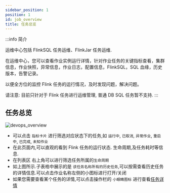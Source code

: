 ```yaml
---
sidebar_position: 1
position: 1
id: job_overview
title: 任务总览
---
```


:::info 简介

运维中心包括 FlinkSQL 任务运维、FlinkJar 任务运维.

在运维中心，您可以查看作业实例运行详情，针对作业任务的关键指标查看，集群信息，作业快照，异常信息，作业日志，配置信息，FlinkSQL，SQL 血缘，历史版本，告警记录。

以便全方位的监控 Flink 任务的运行情况，及时发现问题，解决问题。

请注意: 目前只针对于 Flink 任务进行运维管理, 普通 DB SQL 任务暂不支持.
:::

## 任务总览
![devops_overview](http://pic.dinky.org.cn/dinky/docs/zh-CN/user_guide/devops_center/devops_overview.png)

- 可以点击 `指标卡片` 进行筛选对应状态下的任务,如 `运行中`, `已取消`, `异常作业`, `重启中`, `已完成`, `未知作业`
- 在此页面内,可以直观的看到 Flink 任务的运行状态. 生命周期,及任务耗时等信息.
- 在列表区 右上角可以进行筛选任务所属的`生命周期`
- 如上图所示.子表格中展示的是 `该任务名称所有的历史任务`,可以按需查看历史任务的详情信息.可以点击作业名称左侧的小图标进行打开/关闭
- 如果您需要查看某个任务的详情,可以点击操作栏的 `小眼睛图标` 进行查看[任务详情](job_details)
